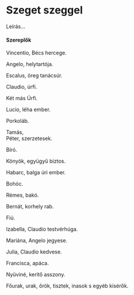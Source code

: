 <!-- ======================================================================
--- Search engine
title:          Szeget szeggel
keywords:       szeg, vígjáték
description:    William Shakespeare: Szeget szeggel.
--- Menu system
order:          60
text:           Szeget szeggel
hidden:         false
umbel:          false
--- Page properties
id:             /comedies/measure-for-measure
document:       
layout:         layout-2-left
$-left:         play-list
searchable:     true
======================================================================= -->

# Szeget szeggel

Leírás...

#### Szereplők

Vincentio, Bécs hercege.

Angelo, helytartója.

Escalus, öreg tanácsúr.

Claudio, úrfi.

Két más Úrfi.

Lucio, léha ember.

Porkoláb.

Tamás,  
Péter, szerzetesek.

Bíró.

Könyök, együgyű biztos.

Habarc, balga úri ember.

Bohóc.

Rémes, bakó.

Bernát, korhely rab.

Fiú.

Izabella, Claudio testvérhúga.

Mariána, Angelo jegyese.

Julia, Claudio kedvese.

Francisca, apáca.

Nyüviné, kerítő asszony.

Főurak, urak, őrök, tisztek, inasok s egyéb kisérők.